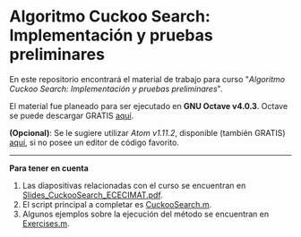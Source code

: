 <h1> Algoritmo Cuckoo Search: Implementación y pruebas preliminares </h1>

En este repositorio encontrará el material de trabajo para curso "<i>Algoritmo Cuckoo Search: Implementación y pruebas preliminares</i>".

El material fue planeado para ser ejecutado en <b>GNU Octave v4.0.3</b>. Octave se puede descargar GRATIS <a href="https://www.gnu.org/software/octave/">aquí</a>.

<b>(Opcional)</b>: Se le sugiere utilizar <i>Atom v1.11.2</i>, disponible (también GRATIS) <a href="https://atom.io/">aquí</a>, si no posee un editor de código favorito.

<hr>
<b> Para tener en cuenta</b>
<ol> 
<li> Las diapositivas relacionadas con el curso se encuentran en <a href="Slides_CuckooSearch_ECECIMAT.pdf">Slides_CuckooSearch_ECECIMAT.pdf</a>.
<li> El script principal a completar es <a href="CuckooSearch.m">CuckooSearch.m</a>.
<li> Algunos ejemplos sobre la ejecución del método se encuentran en <a href="Exercises.m">Exercises.m</a>.
</ol>
